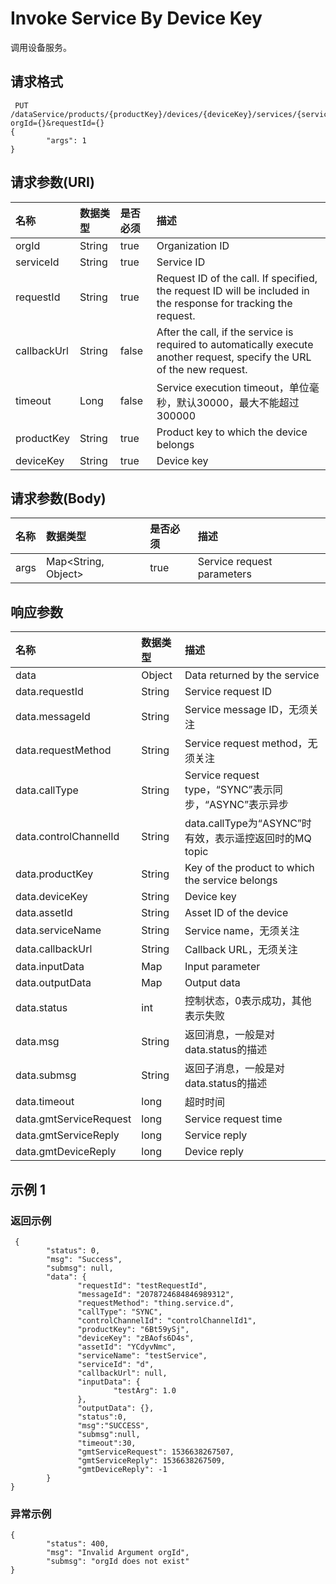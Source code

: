 # Invoke Service By Device Key

调用设备服务。

## 请求格式

```
 PUT /dataService/products/{productKey}/devices/{deviceKey}/services/{serviceId}/invoke?orgId={}&requestId={}
{
        "args": 1
}
```

## 请求参数(URI)

| **名称**    | **数据类型** | **是否必须** | **描述**                                                                                                                     |
|:------------|:-------------|:-------------|:-----------------------------------------------------------------------------------------------------------------------------|
| orgId       | String       | true         | Organization ID                                                                                                              |
| serviceId   | String       | true         | Service ID                                                                                                                   |
| requestId   | String       | true         | Request ID of the call. If specified, the   request ID will be included in the response for tracking the request.            |
| callbackUrl | String       | false        | After the call, if the service is   required to automatically execute another request, specify the URL of the new   request. |
| timeout     | Long         | false        | Service execution timeout，单位毫秒，默认30000，最大不能超过300000                                                           |
| productKey  | String       | true         | Product key to which the device belongs                                                                                      |
| deviceKey   | String       | true         | Device key                                                                                                                   |

## 请求参数(Body)

| **名称** | **数据类型**        | **是否必须** | **描述**                   |
|:---------|:--------------------|:-------------|:---------------------------|
| args     | Map<String, Object> | true         | Service request parameters |



## 响应参数

| **名称**               | **数据类型** | **描述**                                               |
|:-----------------------|:-------------|:-------------------------------------------------------|
| data                   | Object       | Data returned by the service                           |
| data.requestId         | String       | Service request ID                                     |
| data.messageId         | String       | Service message ID，无须关注                           |
| data.requestMethod     | String       | Service request method，无须关注                       |
| data.callType          | String       | Service request type，“SYNC”表示同步，“ASYNC”表示异步  |
| data.controlChannelId  | String       | data.callType为“ASYNC”时有效，表示遥控返回时的MQ topic |
| data.productKey        | String       | Key of the product to which the service   belongs      |
| data.deviceKey         | String       | Device key                                             |
| data.assetId           | String       | Asset ID of the device                                 |
| data.serviceName       | String       | Service name，无须关注                                 |
| data.callbackUrl       | String       | Callback URL，无须关注                                 |
| data.inputData         | Map          | Input parameter                                        |
| data.outputData        | Map          | Output data                                            |
| data.status            | int          | 控制状态，0表示成功，其他表示失败                      |
| data.msg               | String       | 返回消息，一般是对data.status的描述                    |
| data.submsg            | String       | 返回子消息，一般是对data.status的描述                  |
| data.timeout           | long         | 超时时间                                               |
| data.gmtServiceRequest | long         | Service request time                                   |
| data.gmtServiceReply   | long         | Service reply                                          |
| data.gmtDeviceReply    | long         | Device reply                                           |

## 示例 1

### 返回示例

```
 {
        "status": 0,
        "msg": "Success",
        "submsg": null,
        "data": {
               "requestId": "testRequestId",
               "messageId": "2078724684846989312",
               "requestMethod": "thing.service.d",
               "callType": "SYNC",
               "controlChannelId": "controlChannelId1",
               "productKey": "6Bt59ySj",
               "deviceKey": "zBAofs6D4s",
               "assetId": "YCdyvNmc",
               "serviceName": "testService",
               "serviceId": "d",
               "callbackUrl": null,
               "inputData": {
                       "testArg": 1.0
               },
               "outputData": {},
               "status":0,
               "msg":"SUCCESS",
               "submsg":null,
               "timeout":30,
               "gmtServiceRequest": 1536638267507,
               "gmtServiceReply": 1536638267509,
               "gmtDeviceReply": -1
        }
}
```

### 异常示例

```
{
        "status": 400,
        "msg": "Invalid Argument orgId",
        "submsg": "orgId does not exist"
}
```
